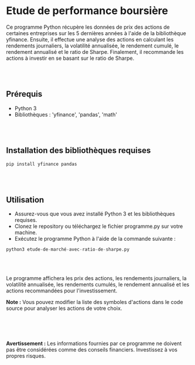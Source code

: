 # Etude de performance boursière
Ce programme Python récupère les données de prix des actions de certaines entreprises sur les 5 dernières années à l'aide de la bibliothèque yfinance. Ensuite, il effectue une analyse des actions en calculant les rendements journaliers, la volatilité annualisée, le rendement cumulé, le rendement annualisé et le ratio de Sharpe. Finalement, il recommande les actions à investir en se basant sur le ratio de Sharpe.


<br>
<br>


## Prérequis
- Python 3
- Bibliothèques : 'yfinance', 'pandas', 'math'

<br>
<br>


## Installation des bibliothèques requises

```python
pip install yfinance pandas
```
<br>
<br>

## Utilisation
- Assurez-vous que vous avez installé Python 3 et les bibliothèques requises.
- Clonez le repository ou téléchargez le fichier programme.py sur votre machine.
- Exécutez le programme Python à l'aide de la commande suivante :

```python
python3 etude-de-marché-avec-ratio-de-sharpe.py 
```
<br>
<br>


Le programme affichera les prix des actions, les rendements journaliers, la volatilité annualisée, les rendements cumulés, le rendement annualisé et les actions recommandées pour l'investissement.

**Note :** Vous pouvez modifier la liste des symboles d'actions dans le code source pour analyser les actions de votre choix.

<br>
<br>
<br>


**Avertissement :** Les informations fournies par ce programme ne doivent pas être considérées comme des conseils financiers. Investissez à vos propres risques.

